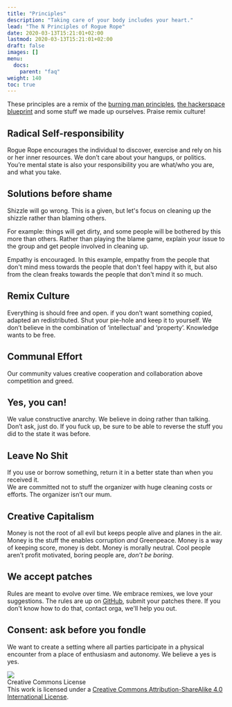 ```yaml
---
title: "Principles"
description: "Taking care of your body includes your heart."
lead: "The N Principles of Rogue Rope"
date: 2020-03-13T15:21:01+02:00
lastmod: 2020-03-13T15:21:01+02:00
draft: false
images: []
menu: 
  docs:
    parent: "faq"
weight: 140
toc: true
---
```

These principles are a remix of the [burning man principles](https://burningman.org/culture/philosophical-center/10-principles/), [the hackerspace blueprint](https://hackerspace.design/) and some stuff we made up ourselves. Praise remix culture!

## Radical Self-responsibility

Rogue Rope encourages the individual to discover, exercise and rely on his or her inner resources. We don’t care about your hangups, or politics.  
You’re mental state is also your responsibility you are what/who you are, and what you take.

## Solutions before shame

Shizzle will go wrong. This is a given, but let's focus on cleaning up the shizzle rather than blaming others.

For example: things will get dirty, and some people will be bothered by this more than others. Rather than playing the blame game, explain your issue to the group and get people involved in cleaning up. 

Empathy is encouraged. In this example, empathy from the people that don't mind mess towards the people that don't feel happy with it, but also from the clean freaks towards the people that don't mind it so much.

## Remix Culture 

Everything is should free and open. if you don’t want something copied, adapted an redistributed. Shut your pie-hole and keep it to yourself. We don’t believe in the combination of ‘intellectual’ and ‘property’. Knowledge wants to be free.

## Communal Effort

Our community values creative cooperation and collaboration above competition and greed.

## Yes, you can! 

We value constructive anarchy. We believe in doing rather than talking. Don’t ask, just do. If you fuck up, be sure to be able to reverse the stuff you did to the state it was before.

## Leave No Shit 

If you use or borrow something, return it in a better state than when you received it.  
We are committed not to stuff the organizer with huge cleaning costs or efforts. The organizer isn’t our mum.

## Creative Capitalism

Money is not the root of all evil but keeps people alive and planes in the air. Money is  the stuff the enables corruption _and_ Greenpeace. Money is a way of keeping score, money is debt. Money is morally neutral. Cool people aren’t profit motivated, boring people are, _don’t be boring_.

## We accept patches

Rules are meant to evolve over time. We embrace remixes, we love your suggestions. The rules are up on [GitHub](https://github.com/RogueRope/SurvivalGuide), submit your patches there. If you don't know how to do that, contact orga, we'll help you out.

## Consent: ask before you fondle

We want to create a setting where all parties participate in a physical encounter from a place of enthusiasm and autonomy. We believe a yes is yes.

![](https://i.imgur.com/WOlaU4c.png)  
Creative Commons License  
This work is licensed under a [Creative Commons Attribution-ShareAlike 4.0 International License](https://creativecommons.org/licenses/by-sa/4.0/).

